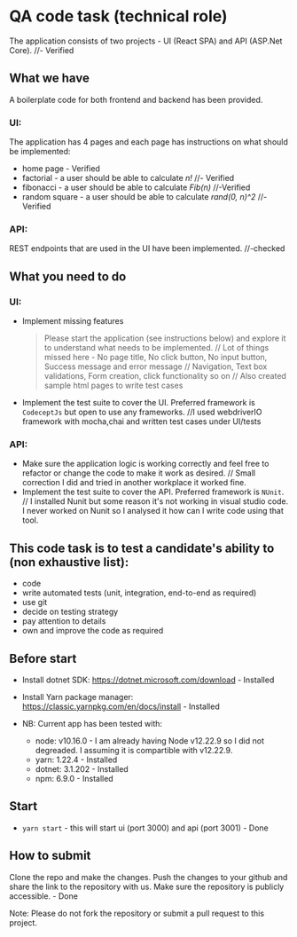 
# QA code task (technical role)

The application consists of two projects - UI (React SPA) and API (ASP.Net Core). //- Verified

## What we have
A boilerplate code for both frontend and backend has been provided.

### UI:

The application has 4 pages and each page has instructions on what should be implemented:
- home page - Verified
- factorial - a user should be able to calculate *n!*  //- Verified
- fibonacci - a user should be able to calculate *Fib(n)*  //-Verified
- random square - a user should be able to calculate *rand(0, n)^2*  //- Verified

### API:

REST endpoints that are used in the UI have been implemented. //-checked 


## What you need to do

### UI:
- Implement missing features
    > Please start the application (see instructions below) and explore it to understand what needs to be implemented. 
   // Lot of things missed here - No page title, No click button, No input button, Success message and error message
   // Navigation, Text box validations, Form creation, click functionality so on
   // Also created sample html pages to write test cases
- Implement the test suite to cover the UI. Preferred framework is `CodeceptJs` but open to use any frameworks.
//I used webdriverIO framework with mocha,chai and written test cases under UI/tests

### API:

- Make sure the application logic is working correctly and feel free to refactor or change the code to make it work as desired.
// Small correction I did and tried in another workplace it worked fine. 
- Implement the test suite to cover the API. Preferred framework is `NUnit`. 
// I installed Nunit but some reason it's not working in visual studio code. I never worked on Nunit so I analysed it how can I write code using that tool.

## This code task is to test a candidate's ability to (non exhaustive list):
- code
- write automated tests (unit, integration, end-to-end as required)
- use git
- decide on testing strategy
- pay attention to details
- own and improve the code as required


## Before start

- Install dotnet SDK: https://dotnet.microsoft.com/download - Installed
- Install Yarn package manager: https://classic.yarnpkg.com/en/docs/install - Installed

- NB: Current app has been tested with:
    - node: v10.16.0 - I am already having Node v12.22.9 so I did not degreaded. I assuming it is compartible with v12.22.9.
    - yarn: 1.22.4 - Installed
    - dotnet: 3.1.202 - Installed
    - npm: 6.9.0 - Installed

## Start

- `yarn start` - this will start ui (port 3000) and api  (port 3001) - Done


## How to submit

Clone the repo and make the changes. Push the changes to your github and share the link to the repository with us. Make sure the repository is publicly accessible. - Done

Note: Please do not fork the repository or submit a pull request to this project.
